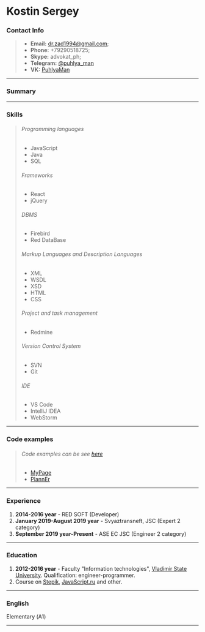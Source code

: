 # Kostin Sergey

### Contact Info

> - **Email:** [dr.zad1994@gmail.com](mailto:dr.zad1994@gmail.com);
> - **Phone:** +79290518725;
> - **Skype:** advokat_ph;
> - **Telegram:** [@puhlya_man](https://t.me/puhlya_man)
> - **VK:** [PuhlyaMan](https://vk.com/puhlyaman)

---

### Summary



---

### Skills

> ###### Programming languages
> - JavaScript
> - Java
> - SQL
> 
> ###### Frameworks
> - React
> - jQuery
>
> ###### DBMS
> - Firebird
> - Red DataBase
>
> ###### Markup Languages and Description Languages
> - XML
> - WSDL
> - XSD
> - HTML
> - CSS
>
> ###### Project and task management
> - Redmine 
> 
> ###### Version Control System
> - SVN
> - Git
>
> ###### IDE
> - VS Code
> - IntelliJ IDEA
> - WebStorm

---

### Code examples

> ###### Code examples can be see [here](https://github.com/PuhlyaMan)
> - [MyPage](https://github.com/PuhlyaMan/MyPage)
> - [PlannEr](https://github.com/PuhlyaMan/PlannEr)

---

### Experience

1. **2014-2016 year** - RED SOFT (Developer)
2. **January 2019-August 2019 year** - Svyaztransneft, JSC (Expert 2 category)
3. **September 2019 year-Present** - ASE EC JSC (Engineer 2 category)

---

### Education

1. **2012-2016 year** - Faculty "Information technologies", [Vladimir State University](http://www.vlsu.ru/index.php?id=183).
Qualification: engineer-programmer.
2. Course on [Stepik](https://welcome.stepik.org/ru), [JavaScript.ru](https://learn.javascript.ru/) and other.

---

### English

Elementary (А1)

---
